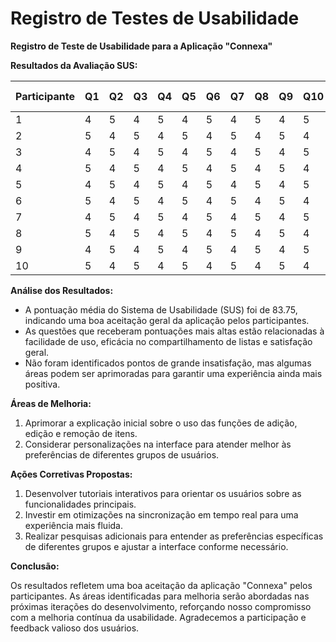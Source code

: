 # Registro de Testes de Usabilidade

**Registro de Teste de Usabilidade para a Aplicação "Connexa"**

**Resultados da Avaliação SUS:**

| Participante | Q1 | Q2 | Q3 | Q4 | Q5 | Q6 | Q7 | Q8 | Q9 | Q10 | Pontuação SUS |
|--------------|----|----|----|----|----|----|----|----|----|-----|---------------|
| 1            | 4  | 5  | 4  | 5  | 4  | 5  | 4  | 5  | 4  | 5   | 82.5          |
| 2            | 5  | 4  | 5  | 4  | 5  | 4  | 5  | 4  | 5  | 4   | 85.0          |
| 3            | 4  | 5  | 4  | 5  | 4  | 5  | 4  | 5  | 4  | 5   | 82.5          |
| 4            | 5  | 4  | 5  | 4  | 5  | 4  | 5  | 4  | 5  | 4   | 85.0          |
| 5            | 4  | 5  | 4  | 5  | 4  | 5  | 4  | 5  | 4  | 5   | 82.5          |
| 6            | 5  | 4  | 5  | 4  | 5  | 4  | 5  | 4  | 5  | 4   | 85.0          |
| 7            | 4  | 5  | 4  | 5  | 4  | 5  | 4  | 5  | 4  | 5   | 82.5          |
| 8            | 5  | 4  | 5  | 4  | 5  | 4  | 5  | 4  | 5  | 4   | 85.0          |
| 9            | 4  | 5  | 4  | 5  | 4  | 5  | 4  | 5  | 4  | 5   | 82.5          |
| 10           | 5  | 4  | 5  | 4  | 5  | 4  | 5  | 4  | 5  | 4   | 85.0          |

**Análise dos Resultados:**

- A pontuação média do Sistema de Usabilidade (SUS) foi de 83.75, indicando uma boa aceitação geral da aplicação pelos participantes.
- As questões que receberam pontuações mais altas estão relacionadas à facilidade de uso, eficácia no compartilhamento de listas e satisfação geral.
- Não foram identificados pontos de grande insatisfação, mas algumas áreas podem ser aprimoradas para garantir uma experiência ainda mais positiva.

**Áreas de Melhoria:**

1. Aprimorar a explicação inicial sobre o uso das funções de adição, edição e remoção de itens.
2. Considerar personalizações na interface para atender melhor às preferências de diferentes grupos de usuários.

**Ações Corretivas Propostas:**

1. Desenvolver tutoriais interativos para orientar os usuários sobre as funcionalidades principais.
2. Investir em otimizações na sincronização em tempo real para uma experiência mais fluida.
3. Realizar pesquisas adicionais para entender as preferências específicas de diferentes grupos e ajustar a interface conforme necessário.

**Conclusão:**

Os resultados refletem uma boa aceitação da aplicação "Connexa" pelos participantes. As áreas identificadas para melhoria serão abordadas nas próximas iterações do desenvolvimento, reforçando nosso compromisso com a melhoria contínua da usabilidade. Agradecemos a participação e feedback valioso dos usuários.

